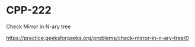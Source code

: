 # CPP-222
Check Mirror in N-ary tree















https://practice.geeksforgeeks.org/problems/check-mirror-in-n-ary-tree/0
